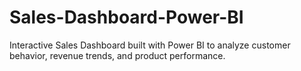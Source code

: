 # Sales-Dashboard-Power-BI
Interactive Sales Dashboard built with Power BI to analyze customer behavior, revenue trends, and product performance.
